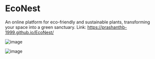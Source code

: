 # EcoNest
An online platform for eco-friendly and sustainable plants, transforming your space into a green sanctuary.
Link: https://prashanthb-1999.github.io/EcoNest/ 

![image](https://github.com/prashanthb-1999/EcoNest/assets/159658312/19990afa-cee1-426d-98c9-c3d927358ed9)

![image](https://github.com/prashanthb-1999/EcoNest/assets/159658312/b85e455b-c56d-4636-8280-5db544bdb004)



